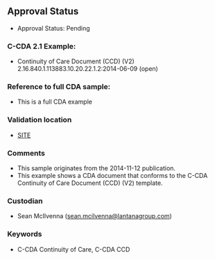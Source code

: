## Approval Status 

* Approval Status: Pending

### C-CDA 2.1 Example:

* Continuity of Care Document (CCD) (V2) 2.16.840.1.113883.10.20.22.1.2:2014-06-09 (open)

### Reference to full CDA sample:
* This is a full CDA example


### Validation location

* [SITE](https://site.healthit.gov/sandbox-ccda/ccda-validator)


### Comments

* This sample originates from the 2014-11-12 publication.
* This example shows a CDA document that conforms to the C-CDA Continuity of Care Document (CCD) (V2) template.

### Custodian

* Sean McIlvenna (sean.mcilvenna@lantanagroup.com)


### Keywords

* C-CDA Continuity of Care, C-CDA CCD
